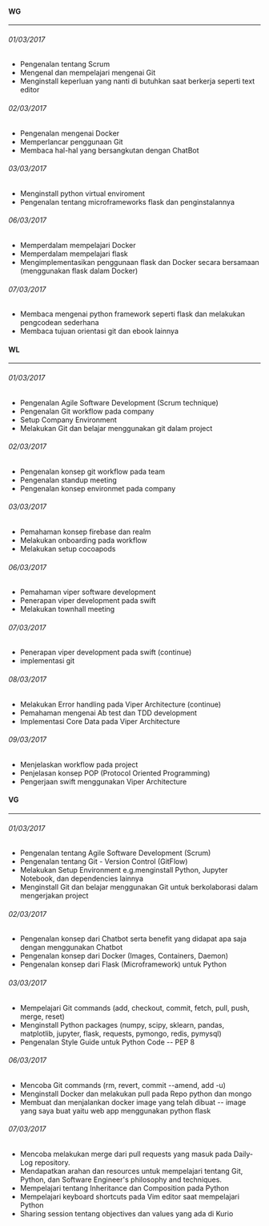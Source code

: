 #### WG
---
###### 01/03/2017
* Pengenalan tentang Scrum
* Mengenal dan mempelajari mengenai Git
* Menginstall keperluan yang nanti di butuhkan saat berkerja seperti text editor

###### 02/03/2017
* Pengenalan mengenai Docker
* Memperlancar penggunaan Git
* Membaca hal-hal yang bersangkutan dengan ChatBot

###### 03/03/2017
* Menginstall python virtual enviroment
* Pengenalan tentang microframeworks flask dan penginstalannya

###### 06/03/2017
* Memperdalam mempelajari Docker
* Memperdalam mempelajari flask
* Mengimplementasikan penggunaan flask dan Docker secara bersamaan (menggunakan flask dalam Docker)

###### 07/03/2017
* Membaca mengenai python framework seperti flask dan melakukan pengcodean sederhana
* Membaca tujuan orientasi git dan ebook lainnya

#### WL
---
###### 01/03/2017
* Pengenalan Agile Software Development (Scrum technique)
* Pengenalan Git workflow pada company
* Setup Company Environment 
* Melakukan Git dan belajar menggunakan git dalam project

###### 02/03/2017
* Pengenalan konsep git workflow pada team
* Pengenalan standup meeting 
* Pengenalan konsep environmet pada company

###### 03/03/2017
* Pemahaman konsep firebase dan realm
* Melakukan onboarding pada workflow
* Melakukan setup cocoapods

###### 06/03/2017
* Pemahaman viper software development
* Penerapan viper development pada swift
* Melakukan townhall meeting

###### 07/03/2017
* Penerapan viper development pada swift (continue)
* implementasi git

###### 08/03/2017
* Melakukan Error handling pada Viper Architecture (continue)
* Pemahaman mengenai Ab test dan TDD development
* Implementasi Core Data pada Viper Architecture

###### 09/03/2017
* Menjelaskan workflow pada project
* Penjelasan konsep POP (Protocol Oriented Programming)
* Pengerjaan swift menggunakan Viper Architecture

#### VG
---
###### 01/03/2017
* Pengenalan tentang Agile Software Development (Scrum)
* Pengenalan tentang Git - Version Control (GitFlow)
* Melakukan Setup Environment e.g.menginstall Python, Jupyter Notebook, dan dependencies lainnya
* Menginstall Git dan belajar menggunakan Git untuk berkolaborasi dalam mengerjakan project

###### 02/03/2017
* Pengenalan konsep dari Chatbot serta benefit yang didapat apa saja dengan menggunakan Chatbot
* Pengenalan konsep dari Docker (Images, Containers, Daemon)
* Pengenalan konsep dari Flask (Microframework) untuk Python

###### 03/03/2017
* Mempelajari Git commands (add, checkout, commit, fetch, pull, push, merge, reset)
* Menginstall Python packages (numpy, scipy, sklearn, pandas, matplotlib, jupyter, flask, requests, pymongo, redis, pymysql)
* Pengenalan Style Guide untuk Python Code -- PEP 8

###### 06/03/2017
* Mencoba Git commands (rm, revert, commit --amend, add -u)
* Menginstall Docker dan melakukan pull pada Repo python dan mongo
* Membuat dan menjalankan docker image yang telah dibuat -- image yang saya buat yaitu web app menggunakan python flask

###### 07/03/2017
* Mencoba melakukan merge dari pull requests yang masuk pada Daily-Log repository.
* Mendapatkan arahan dan resources untuk mempelajari tentang Git, Python, dan Software Engineer's philosophy and techniques.
* Mempelajari tentang Inheritance dan Composition pada Python
* Mempelajari keyboard shortcuts pada Vim editor saat mempelajari Python
* Sharing session tentang objectives dan values yang ada di Kurio
